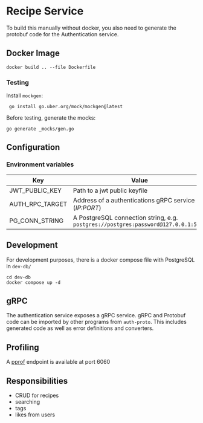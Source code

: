 # Recipe Service

To build this manually without docker, you also need to generate the protobuf code for the Authentication service.
## Docker Image

```shell
docker build .. --file Dockerfile
```

### Testing

Install `mockgen`:
```shell
 go install go.uber.org/mock/mockgen@latest
```

Before testing, generate the mocks:

```shell
go generate _mocks/gen.go
```
## Configuration

### Environment variables

| Key            | Value                                                                              |
|----------------|------------------------------------------------------------------------------------|
| JWT_PUBLIC_KEY | Path to a jwt public keyfile                                                       |
| AUTH_RPC_TARGET| Address of a authentications gRPC service (_IP:PORT_)                              |
| PG_CONN_STRING | A PostgreSQL connection string, e.g. `postgres://postgres:password@127.0.0.1:5432` |

## Development

For development purposes, there is a docker compose file with PostgreSQL in `dev-db/`

```shell
cd dev-db
docker compose up -d
```

## gRPC

The authentication service exposes a gRPC service.
gRPC and Protobuf code can be imported by other programs from `auth-proto`.
This includes generated code as well as error definitions and converters.


## Profiling

A [pprof](https://pkg.go.dev/net/http/pprof@go1.21.6) endpoint is available at port 6060

## Responsibilities

- CRUD for recipes
- searching
- tags
- likes from users
